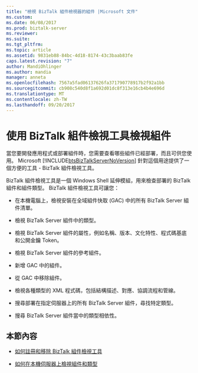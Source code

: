 ```yaml
---
title: "檢視 BizTalk 組件檢視器的組件 |Microsoft 文件"
ms.custom: 
ms.date: 06/08/2017
ms.prod: biztalk-server
ms.reviewer: 
ms.suite: 
ms.tgt_pltfrm: 
ms.topic: article
ms.assetid: 9831eb88-84bc-4d18-8174-43c3baab83fe
caps.latest.revision: "7"
author: MandiOhlinger
ms.author: mandia
manager: anneta
ms.openlocfilehash: 7567a5fad06137626fa371790778917b2f92a1bb
ms.sourcegitcommit: cb908c540d8f1a692d01dc8f313e16cb4b4e696d
ms.translationtype: MT
ms.contentlocale: zh-TW
ms.lasthandoff: 09/20/2017
---
```

# <a name="viewing-assemblies-with-the-biztalk-assembly-viewer"></a>使用 BizTalk 組件檢視工具檢視組件
當您要開發應用程式或部署組件時，您需要查看哪些組件已經部署，而且可供您使用。 Microsoft [!INCLUDE[btsBizTalkServerNoVersion](../includes/btsbiztalkservernoversion-md.md)] 針對這個用途提供了一個方便的工具 - BizTalk 組件檢視工具。  
  
 BizTalk 組件檢視工具是一個 Windows Shell 延伸模組，用來檢查部署的 BizTalk 組件和組件類型。 BizTalk 組件檢視工具可讓您：  
  
-   在本機電腦上，檢視安裝在全域組件快取 (GAC) 中的所有 BizTalk Server 組件清單。  
  
-   檢視 BizTalk Server 組件中的類型。  
  
-   檢視 BizTalk Server 組件的屬性，例如名稱、版本、文化特性、程式碼基底和公開金鑰 Token。  
  
-   檢視 BizTalk Server 組件的參考組件。  
  
-   新增 GAC 中的組件。  
  
-   從 GAC 中移除組件。  
  
-   檢視各種類型的 XML 程式碼，包括結構描述、對應、協調流程和管線。  
  
-   搜尋部署在指定伺服器上的所有 BizTalk Server 組件，尋找特定類型。  
  
-   搜尋 BizTalk Server 組件當中的類型相依性。  
  
## <a name="in-this-section"></a>本節內容  
  
-   [如何註冊和移除 BizTalk 組件檢視工具](../core/how-to-register-and-remove-the-biztalk-assembly-viewer.md)  
  
-   [如何在本機伺服器上檢視組件和類型](../core/how-to-view-assemblies-and-types-on-the-local-server.md)